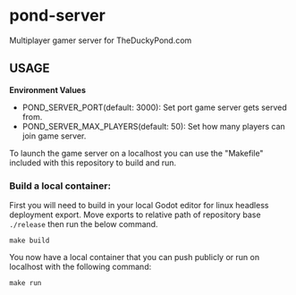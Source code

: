 # pond-server
Multiplayer gamer server for TheDuckyPond.com

## USAGE

**Environment Values**  
- POND_SERVER_PORT(default: 3000): Set port game server gets served from.
- POND_SERVER_MAX_PLAYERS(default: 50): Set how many players can join game server.

To launch the game server on a localhost you can use the "Makefile" included with this repository to build and run.

### Build a local container:

First you will need to build in your local Godot editor for linux headless deployment export.  Move exports to relative path of repository base `./release` then run the below command.

```
make build
```

You now have a local container that you can push publicly or run on localhost with the following command:

```
make run
```
